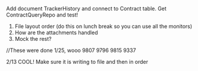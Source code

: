 Add document TrackerHistory and connect to Contract table. Get ContractQueryRepo and test!
1) File layout order (do this on lunch break so you can use all the monitors)
2) How are the attachments handled
3) Mock the rest?

//These were done 1/25, wooo
9807
9796
9815
9337

2/13 COOL! Make sure it is writing to file and then in order